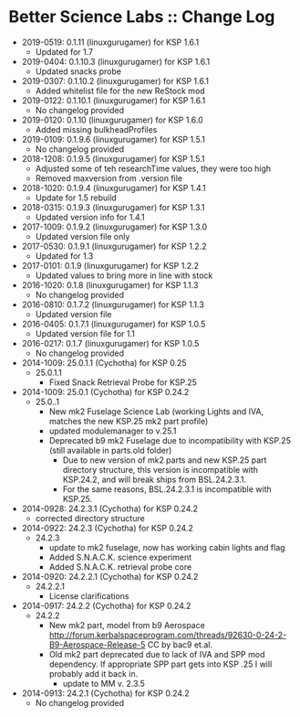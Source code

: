 # Better Science Labs :: Change Log

* 2019-0519: 0.1.11 (linuxgurugamer) for KSP 1.6.1
	+ Updated for 1.7
* 2019-0404: 0.1.10.3 (linuxgurugamer) for KSP 1.6.1
	+ Updated snacks probe
* 2019-0307: 0.1.10.2 (linuxgurugamer) for KSP 1.6.1
	+ Added whitelist file for the new ReStock mod
* 2019-0122: 0.1.10.1 (linuxgurugamer) for KSP 1.6.1
	+ No changelog provided
* 2019-0120: 0.1.10 (linuxgurugamer) for KSP 1.6.0
	+ Added missing bulkheadProfiles
* 2019-0109: 0.1.9.6 (linuxgurugamer) for KSP 1.5.1
	+ No changelog provided
* 2018-1208: 0.1.9.5 (linuxgurugamer) for KSP 1.5.1
	+ Adjusted some of teh researchTime values, they were too high
	+ Removed maxversion from .version file
* 2018-1020: 0.1.9.4 (linuxgurugamer) for KSP 1.4.1
	+ Update for 1.5 rebuild
* 2018-0315: 0.1.9.3 (linuxgurugamer) for KSP 1.3.1
	+ Updated version info for 1.4.1
* 2017-1009: 0.1.9.2 (linuxgurugamer) for KSP 1.3.0
	+ Updated version file only
* 2017-0530: 0.1.9.1 (linuxgurugamer) for KSP 1.2.2
	+ Updated for 1.3
* 2017-0101: 0.1.9 (linuxgurugamer) for KSP 1.2.2
	+ Updated values to bring more in line with stock
* 2016-1020: 0.1.8 (linuxgurugamer) for KSP 1.1.3
	+ No changelog provided
* 2016-0810: 0.1.7.2 (linuxgurugamer) for KSP 1.1.3
	+ Updated version file
* 2016-0405: 0.1.7.1 (linuxgurugamer) for KSP 1.0.5
	+ Updated version file for 1.1
* 2016-0217: 0.1.7 (linuxgurugamer) for KSP 1.0.5
	+ No changelog provided
* 2014-1009: 25.0.1.1 (Cychotha) for KSP 0.25
	+ 25.0.1.1
		- Fixed Snack Retrieval Probe for KSP.25
* 2014-1009: 25.0.1 (Cychotha) for KSP 0.24.2
	+ 25.0..1
		- New mk2 Fuselage Science Lab (working Lights and IVA, matches the new KSP.25 mk2 part profile)
		- updated modulemanager to v.25.1
		- Deprecated b9 mk2 Fuselage due to incompatibility with KSP.25 (still available in parts.old folder)
			- Due to new version of mk2 parts and new KSP.25 part directory structure, this version is incompatible with KSP.24.2, and will break ships from BSL.24.2.3.1.
			- For the same reasons, BSL.24.2.3.1 is incompatible with KSP.25.
* 2014-0928: 24.2.3.1 (Cychotha) for KSP 0.24.2
	+ corrected directory structure
* 2014-0922: 24.2.3 (Cychotha) for KSP 0.24.2
	+ 24.2.3
		- update to mk2 fuselage, now has working cabin lights and flag
		- Added S.N.A.C.K. science experiment
		- Added S.N.A.C.K. retrieval probe core
* 2014-0920: 24.2.2.1 (Cychotha) for KSP 0.24.2
	+ 24.2.2.1
		- License clarifications
* 2014-0917: 24.2.2 (Cychotha) for KSP 0.24.2
	+ 24.2.2
		- New mk2 part, model from b9 Aerospace  <http://forum.kerbalspaceprogram.com/threads/92630-0-24-2-B9-Aerospace-Release-5> CC by bac9 et.al.
		- Old mk2 part deprecated due to lack of IVA and SPP mod  dependency. If appropriate SPP part gets into KSP .25 I will probably add it back in.
			- update to MM v. 2.3.5
* 2014-0913: 24.2.1 (Cychotha) for KSP 0.24.2
	+ No changelog provided

